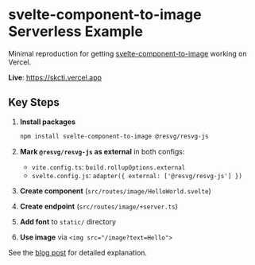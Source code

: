 # svelte-component-to-image Serverless Example

Minimal reproduction for getting [svelte-component-to-image](https://github.com/StephenGunn/svelte-component-to-image) working on Vercel.

**Live**: https://skcti.vercel.app

## Key Steps

1. **Install packages**

   ```bash
   npm install svelte-component-to-image @resvg/resvg-js
   ```

2. **Mark `@resvg/resvg-js` as external** in both configs:
   - `vite.config.ts`: `build.rollupOptions.external`
   - `svelte.config.js`: `adapter({ external: ['@resvg/resvg-js'] })`

3. **Create component** (`src/routes/image/HelloWorld.svelte`)

4. **Create endpoint** (`src/routes/image/+server.ts`)

5. **Add font** to `static/` directory

6. **Use image** via `<img src="/image?text=Hello">`

See the [blog post](https://jovianmoon.io/posts/installing-and-using-svelte-component-to-image) for detailed explanation.
